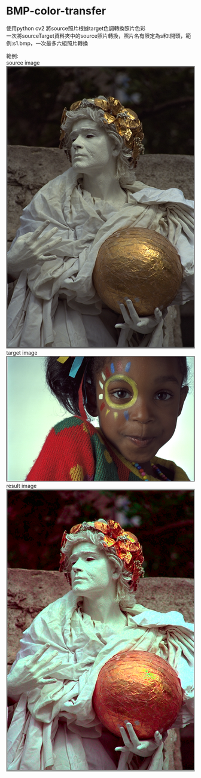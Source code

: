 # BMP-color-transfer
使用python cv2 將source照片根據target色調轉換照片色彩      
一次將sourceTarget資料夾中的source照片轉換，照片名有限定為s和t開頭，範例:s1.bmp，一次最多六組照片轉換    

範例:    
source image    
![image](https://github.com/RavenCheng1120/BMP-color-transfer/blob/master/sourceTarget/s1.bmp)      
target image    
![image](https://github.com/RavenCheng1120/BMP-color-transfer/blob/master/sourceTarget/t1.bmp)     
result image    
![image](https://github.com/RavenCheng1120/BMP-color-transfer/blob/master/result/tr1.bmp)

